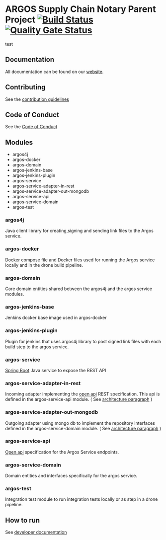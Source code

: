 
ARGOS Supply Chain Notary Parent Project [![Build Status](https://cloud.drone.io/api/badges/argosnotary/argos-parent/status.svg)](https://cloud.drone.io/argosnotary/argos-parent) [![Quality Gate Status](https://sonarcloud.io/api/project_badges/measure?project=argosnotary_argos-parent&metric=alert_status)](https://sonarcloud.io/dashboard?id=argosnotary_argos-parent)
============
 test
## Documentation
 
 All documentation can be found on our [website](https://argosnotary.github.io/docs/00_overview/10_overview).
 
## Contributing

See the [contribution guidelines](https://argosnotary.github.io/docs/80_contributing/10_contributing)

## Code of Conduct

See the [Code of Conduct](https://argosnotary.github.io/docs/80_contributing/20_code_of_conduct)

## Modules
-   argos4j
-   argos-docker
-   argos-domain
-   argos-jenkins-base
-   argos-jenkins-plugin
-   argos-service
-   argos-service-adapter-in-rest
-   argos-service-adapter-out-mongodb
-   argos-service-api
-   argos-service-domain
-   argos-test
   
 
### argos4j
Java client library for creating,signing and sending link files to the
Argos service.

### argos-docker
Docker compose file and Docker files used for running the Argos service
locally and in the drone build pipeline.

### argos-domain
Core domain entities shared between the argos4j and the argos service
modules.

### argos-jenkins-base
Jenkins docker base image used in argos-docker

### argos-jenkins-plugin
Plugin for jenkins that uses argos4j library to post signed link files
with each build step to the argos service.

### argos-service
[Spring Boot](https://spring.io/projects/spring-boot) Java service to
expose the REST API

### argos-service-adapter-in-rest
Incoming adapter implementing the
[open api](https://swagger.io/specification/) REST specification. This
api is defined in the argos-service-api module. 
( See [architecture paragraph](#architecture) )

### argos-service-adapter-out-mongodb
Outgoing adapter using mongo db to implement the repository interfaces
defined in the argos-service-domain module. ( See [architecture
paragraph](#architecture) )
### argos-service-api
[Open api](https://swagger.io/specification/) specification for the
Argos Service endpoints.

### argos-service-domain
Domain entities and interfaces specifically for the argos service.

### argos-test

Integration test module to run integration tests locally or as step in a
drone pipeline.


## How to run
See [developer documentation](docs/DEVELOPER.md)

